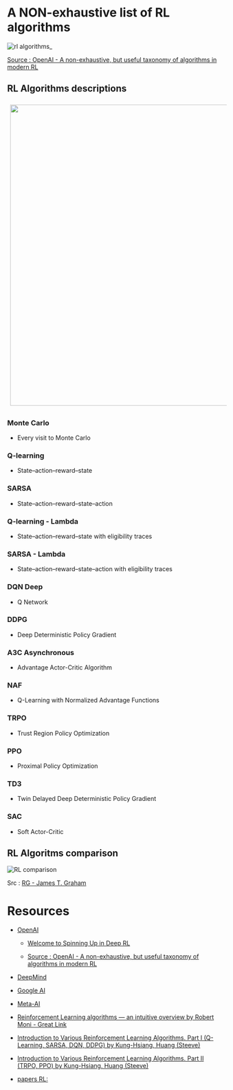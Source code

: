 # A NON-exhaustive list of RL algorithms

![rl algorithms_](https://spinningup.openai.com/en/latest/_images/rl_algorithms_9_15.svg)

[Source : OpenAI - A non-exhaustive, but useful taxonomy of algorithms in modern RL](https://spinningup.openai.com/en/latest/spinningup/rl_intro2.html)


## RL Algorithms descriptions

<img src="https://rlseminar.github.io/static/img/comp_rl_alg.png" width="700" style="border:0px solid #FFFFFF; padding:5px; margin:2px">

### Monte Carlo 
- Every visit to Monte Carlo
### Q-learning	
- State–action–reward–state
### SARSA	
- State–action–reward–state–action
### Q-learning - Lambda	
- State–action–reward–state with eligibility traces
### SARSA - Lambda	
- State–action–reward–state–action with eligibility traces
### DQN	Deep 
- Q Network
### DDPG	
- Deep Deterministic Policy Gradient
### A3C	Asynchronous 
- Advantage Actor-Critic Algorithm
### NAF	
- Q-Learning with Normalized Advantage Functions
### TRPO	
- Trust Region Policy Optimization
### PPO	
- Proximal Policy Optimization
### TD3	
- Twin Delayed Deep Deterministic Policy Gradient
### SAC	
- Soft Actor-Critic
  

## RL Algoritms comparison 

![RL comparison](https://www.researchgate.net/profile/James-Graham-28/publication/285598007/figure/fig8/AS:391462261936131@1470343284078/Comparison-of-Reinforcement-Learning-algorithms-average-reward-performance-to-Motivated.png)

Src : [RG - James T. Graham](https://www.researchgate.net/figure/Comparison-of-Reinforcement-Learning-algorithms-average-reward-performance-to-Motivated_fig8_285598007)

# Resources 

- [OpenAI](#)
  - [Welcome to Spinning Up in Deep RL](https://spinningup.openai.com/en/latest/index.html#welcome-to-spinning-up-in-deep-rl)

  - [Source : OpenAI - A non-exhaustive, but useful taxonomy of algorithms in modern RL](https://spinningup.openai.com/en/latest/spinningup/rl_intro2.html)
- [DeepMind](#)
- [Google AI](#)
- [Meta-AI](#)

- [Reinforcement Learning algorithms — an intuitive overview by Robert Moni - Great Link](https://smartlabai.medium.com/reinforcement-learning-algorithms-an-intuitive-overview-904e2dff5bbc)
  
- [Introduction to Various Reinforcement Learning Algorithms. Part I (Q-Learning, SARSA, DQN, DDPG) by Kung-Hsiang, Huang (Steeve)](https://towardsdatascience.com/introduction-to-various-reinforcement-learning-algorithms-i-q-learning-sarsa-dqn-ddpg-72a5e0cb6287)
- [Introduction to Various Reinforcement Learning Algorithms. Part II (TRPO, PPO) by Kung-Hsiang, Huang (Steeve)](https://towardsdatascience.com/introduction-to-various-reinforcement-learning-algorithms-part-ii-trpo-ppo-87f2c5919bb9)
- [papers RL:](#)
